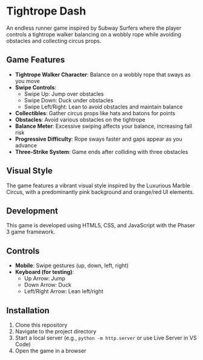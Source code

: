 # Tightrope Dash

An endless runner game inspired by Subway Surfers where the player controls a tightrope walker balancing on a wobbly rope while avoiding obstacles and collecting circus props.

## Game Features

- **Tightrope Walker Character**: Balance on a wobbly rope that sways as you move
- **Swipe Controls**:
  - Swipe Up: Jump over obstacles
  - Swipe Down: Duck under obstacles
  - Swipe Left/Right: Lean to avoid obstacles and maintain balance
- **Collectibles**: Gather circus props like hats and batons for points
- **Obstacles**: Avoid various obstacles on the tightrope
- **Balance Meter**: Excessive swiping affects your balance, increasing fall risk
- **Progressive Difficulty**: Rope sways faster and gaps appear as you advance
- **Three-Strike System**: Game ends after colliding with three obstacles

## Visual Style

The game features a vibrant visual style inspired by the Luxurious Marble Circus, with a predominantly pink background and orange/red UI elements.

## Development

This game is developed using HTML5, CSS, and JavaScript with the Phaser 3 game framework.

## Controls

- **Mobile**: Swipe gestures (up, down, left, right)
- **Keyboard (for testing)**:
  - Up Arrow: Jump
  - Down Arrow: Duck
  - Left/Right Arrow: Lean left/right

## Installation

1. Clone this repository
2. Navigate to the project directory
3. Start a local server (e.g., `python -m http.server` or use Live Server in VS Code)
4. Open the game in a browser
